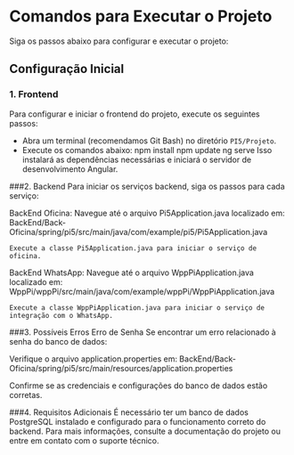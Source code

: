 # Comandos para Executar o Projeto

Siga os passos abaixo para configurar e executar o projeto:

## Configuração Inicial

### 1. Frontend
  Para configurar e iniciar o frontend do projeto, execute os seguintes passos:
  - Abra um terminal (recomendamos Git Bash) no diretório `PI5/Projeto`.
  - Execute os comandos abaixo: 
    npm install
    npm update
    ng serve
  Isso instalará as dependências necessárias e iniciará o servidor de desenvolvimento Angular.

###2. Backend
  Para iniciar os serviços backend, siga os passos para cada serviço:
  
  BackEnd Oficina:
    Navegue até o arquivo Pi5Application.java localizado em:
    BackEnd/Back-Oficina/spring/pi5/src/main/java/com/example/pi5/Pi5Application.java
    
    Execute a classe Pi5Application.java para iniciar o serviço de oficina.
  
  BackEnd WhatsApp:
    Navegue até o arquivo WppPiApplication.java localizado em:
    WppPi/wppPi/src/main/java/com/example/wppPi/WppPiApplication.java
    
    Execute a classe WppPiApplication.java para iniciar o serviço de integração com o WhatsApp.


###3. Possíveis Erros
  Erro de Senha
  Se encontrar um erro relacionado à senha do banco de dados:
  
  Verifique o arquivo application.properties em:
  BackEnd/Back-Oficina/spring/pi5/src/main/resources/application.properties
  
  Confirme se as credenciais e configurações do banco de dados estão corretas.

###4. Requisitos Adicionais
  É necessário ter um banco de dados PostgreSQL instalado e configurado para o funcionamento correto do backend.
  Para mais informações, consulte a documentação do projeto ou entre em contato com o suporte técnico.
